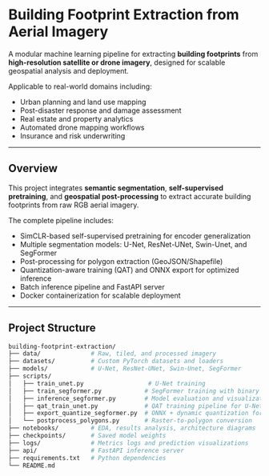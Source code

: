 # Building Footprint Extraction from Aerial Imagery

A modular machine learning pipeline for extracting **building footprints** from **high-resolution satellite or drone imagery**, designed for scalable geospatial analysis and deployment.

Applicable to real-world domains including:
- Urban planning and land use mapping  
- Post-disaster response and damage assessment  
- Real estate and property analytics  
- Automated drone mapping workflows  
- Insurance and risk underwriting

---

## Overview

This project integrates **semantic segmentation**, **self-supervised pretraining**, and **geospatial post-processing** to extract accurate building footprints from raw RGB aerial imagery.

The complete pipeline includes:
- SimCLR-based self-supervised pretraining for encoder generalization
- Multiple segmentation models: U-Net, ResNet-UNet, Swin-Unet, and SegFormer
- Post-processing for polygon extraction (GeoJSON/Shapefile)
- Quantization-aware training (QAT) and ONNX export for optimized inference
- Batch inference pipeline and FastAPI server
- Docker containerization for scalable deployment

---

## Project Structure

```bash
building-footprint-extraction/
├── data/              # Raw, tiled, and processed imagery
├── datasets/          # Custom PyTorch datasets and loaders
├── models/            # U-Net, ResNet-UNet, Swin-Unet, SegFormer
├── scripts/
│   ├── train_unet.py                  # U-Net training
│   ├── train_segformer.py            # SegFormer training with binary head
│   ├── inference_segformer.py        # Model evaluation and visualization
│   ├── qat_train_unet.py             # QAT training pipeline for U-Net
│   ├── export_quantize_segformer.py  # ONNX + dynamic quantization for SegFormer
│   └── postprocess_polygons.py       # Raster-to-polygon conversion
├── notebooks/         # EDA, results analysis, architecture diagrams
├── checkpoints/       # Saved model weights
├── logs/              # Metrics logs and prediction visualizations
├── api/               # FastAPI inference server
├── requirements.txt   # Python dependencies
└── README.md
